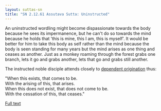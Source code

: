 ```yaml
---
layout: suttas-sn
title: "SN 2.12.61 Assutava Sutta: Uninstructed"
---
```


An uninstructed wordling might become dispassionate towards the body because he sees its impermanence, but he can't do so towards the mind because he holds that 'this is mine, this I am, this is myself'. It would be better for him to take this body as self rather than the mind because the body is seen standing for many years but the mind arises as one thing and ceases as another. Just as a monkey roaming through the forest grabs one branch, lets it go and grabs another, lets that go and grabs still another.  


The instructed noble disciple attends closely to [dependent origination](/pages/suttas/sn/165-ps.html) thus:  

"When this exists, that comes to be.  
With the arising of this, that arises.  
When this does not exist, that does not come to be.  
With the cessation of this, that ceases."


[Full text](https://www.dhammatalks.org/suttas/SN/SN12_61.html)
